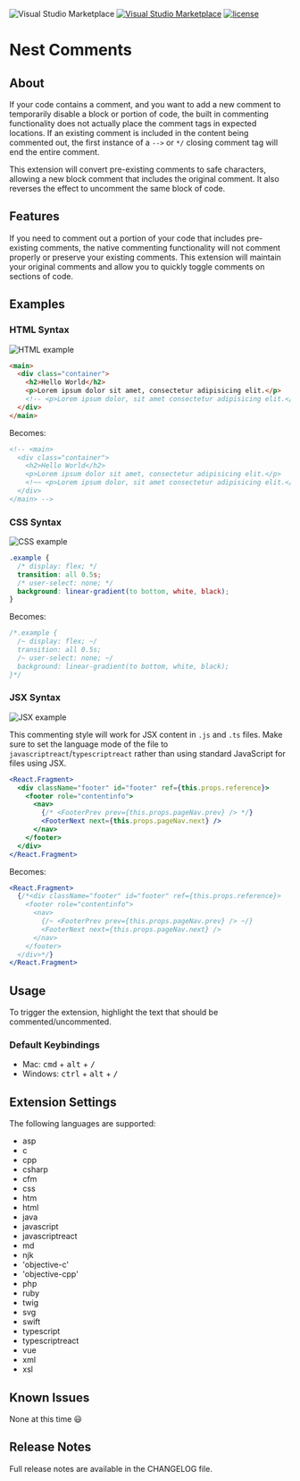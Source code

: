 ![Visual Studio Marketplace](https://img.shields.io/vscode-marketplace/v/philsinatra.nested-comments.svg?style=flat-square)
[![Visual Studio Marketplace](https://img.shields.io/vscode-marketplace/d/philsinatra.nested-comments.svg?style=flat-square)]()
[![license](https://img.shields.io/github/license/philsinatra/NestedCommentsVSCode.svg?style=flat-square)](https://github.com/philsinatra/NestedCommentsVSCode/blob/master/LICENSE)

# Nest Comments

## About

If your code contains a comment, and you want to add a new comment to temporarily disable a block or portion of code, the built in commenting functionality does not actually place the comment tags in expected locations. If an existing comment is included in the content being commented out, the first instance of a `-->` or `*/` closing comment tag will end the entire comment.

This extension will convert pre-existing comments to safe characters, allowing a new block comment that includes the original comment. It also reverses the effect to uncomment the same block of code.

## Features

If you need to comment out a portion of your code that includes pre-existing comments, the native commenting functionality will not comment properly or preserve your existing comments. This extension will maintain your original comments and allow you to quickly toggle comments on sections of code.

## Examples

### HTML Syntax

![HTML example](images/nest-html.gif)

```html
<main>
  <div class="container">
    <h2>Hello World</h2>
    <p>Lorem ipsum dolor sit amet, consectetur adipisicing elit.</p>
    <!-- <p>Lorem ipsum dolor, sit amet consectetur adipisicing elit.</p> -->
  </div>
</main>
```

Becomes:

```html
<!-- <main>
  <div class="container">
    <h2>Hello World</h2>
    <p>Lorem ipsum dolor sit amet, consectetur adipisicing elit.</p>
    <!~~ <p>Lorem ipsum dolor, sit amet consectetur adipisicing elit.</p> ~~>
  </div>
</main> -->
```

### CSS Syntax

![CSS example](images/nest-css.gif)

```css
.example {
  /* display: flex; */
  transition: all 0.5s;
  /* user-select: none; */
  background: linear-gradient(to bottom, white, black);
}
```

Becomes:

```css
/*.example {
  /~ display: flex; ~/
  transition: all 0.5s;
  /~ user-select: none; ~/
  background: linear-gradient(to bottom, white, black);
}*/
```

### JSX Syntax

![JSX example](images/nest-react.gif)

This commenting style will work for JSX content in `.js` and `.ts` files. Make sure to set the language mode of the file to `javascriptreact`/`typescriptreact` rather than using standard JavaScript for files using JSX.

```jsx
<React.Fragment>
  <div className="footer" id="footer" ref={this.props.reference}>
    <footer role="contentinfo">
      <nav>
        {/* <FooterPrev prev={this.props.pageNav.prev} /> */}
        <FooterNext next={this.props.pageNav.next} />
      </nav>
    </footer>
  </div>
</React.Fragment>
```

Becomes:

```jsx
<React.Fragment>
  {/*<div className="footer" id="footer" ref={this.props.reference}>
    <footer role="contentinfo">
      <nav>
        {/~ <FooterPrev prev={this.props.pageNav.prev} /> ~/}
        <FooterNext next={this.props.pageNav.next} />
      </nav>
    </footer>
  </div>*/}
</React.Fragment>
```

## Usage

To trigger the extension, highlight the text that should be commented/uncommented.

### Default Keybindings

- Mac: <kbd>cmd</kbd> + <kbd>alt</kbd> + <kbd>/</kbd>
- Windows: <kbd>ctrl</kbd> + <kbd>alt</kbd> + <kbd>/</kbd>

## Extension Settings

The following languages are supported:

- asp
- c
- cpp
- csharp
- cfm
- css
- htm
- html
- java
- javascript
- javascriptreact
- md
- njk
- 'objective-c'
- 'objective-cpp'
- php
- ruby
- twig
- svg
- swift
- typescript
- typescriptreact
- vue
- xml
- xsl

## Known Issues

None at this time 😃

## Release Notes

Full release notes are available in the CHANGELOG file.